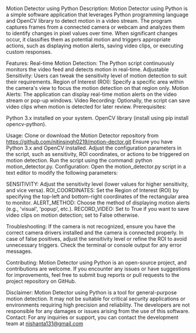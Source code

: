 Motion Detector using Python
Description:
Motion Detector using Python is a simple software application that leverages Python programming language and OpenCV library to detect motion in a video stream. The program captures frames from a connected camera or webcam and analyzes them to identify changes in pixel values over time. When significant changes occur, it classifies them as potential motion and triggers appropriate actions, such as displaying motion alerts, saving video clips, or executing custom responses.

Features:
Real-time Motion Detection: The Python script continuously monitors the video feed and detects motion in real-time. Adjustable Sensitivity: Users can tweak the sensitivity level of motion detection to suit their requirements. Region of Interest (ROI): Specify a specific area within the camera's view to focus the motion detection on that region only. Motion Alerts: The application can display real-time motion alerts on the video stream or pop-up windows. Video Recording: Optionally, the script can save video clips when motion is detected for later review. Prerequisites:

Python 3.x installed on your system. OpenCV library (install using pip install opencv-python).

Usage:
Clone or download the Motion Detector repository from https://github.com/nitinsingh0219/motion-dector.git Ensure you have Python 3.x and OpenCV installed. Adjust the configuration parameters in the script, such as sensitivity, ROI coordinates, or actions to be triggered on motion detection. Run the script using the command: python motion_detector.py. Configuration: Open the motion_detector.py script in a text editor to modify the following parameters:

SENSITIVITY: Adjust the sensitivity level (lower values for higher sensitivity, and vice versa).
ROI_COORDINATES: Set the Region of Interest (ROI) by specifying the top-left and bottom-right coordinates of the rectangular area to monitor. ALERT_METHOD: Choose the method of displaying motion alerts (e.g., 'visual', 'popup', etc.). RECORD_VIDEO: Set to True if you want to save video clips on motion detection; set to False otherwise.

Troubleshooting:
If the camera is not recognized, ensure you have the correct camera drivers installed and the camera is connected properly. In case of false positives, adjust the sensitivity level or refine the ROI to avoid unnecessary triggers. Check the terminal or console output for any error messages.

Contributing:
Motion Detector using Python is an open-source project, and contributions are welcome. If you encounter any issues or have suggestions for improvements, feel free to submit bug reports or pull requests to the project repository on GitHub.

Disclaimer:
Motion Detector using Python is a tool for general-purpose motion detection. It may not be suitable for critical security applications or environments requiring high precision and reliability. The developers are not responsible for any damages or issues arising from the use of this software.
Contact: For any inquiries or support, you can contact the development team at nishanta131@gmail.com
